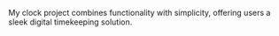 My clock project combines functionality with simplicity, offering users a sleek digital timekeeping solution.
